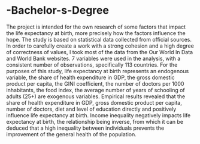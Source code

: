 # -Bachelor-s-Degree
The project is intended for the own research of some factors that impact the life expectancy at birth, more precisely how the factors influence the hope. The study is based on statistical data collected from official sources.
In order to carefully create a work with a strong cohesion and a high degree of correctness of values, I took most of the data from the Our World In Data and World Bank websites. 7 variables were used in the analysis, with a consistent number of observations, specifically 113 countries. For the purposes of this study, life expectancy at birth represents an endogenous variable, the share of health expenditure in GDP, the gross domestic product per capita, the GINI coefficient, the number of doctors per 1000 inhabitants, the food index, the average number of years of schooling of adults (25+) are exogenous variables.
Empirical results revealed that the share of health expenditure in GDP, gross domestic product per capita, number of doctors, diet and level of education directly and positively influence life expectancy at birth. Income inequality negatively impacts life expectancy at birth, the relationship being inverse, from which it can be deduced that a high inequality between individuals prevents the improvement of the general health of the population.
